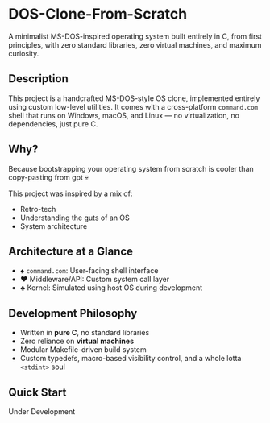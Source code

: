 # DOS-Clone-From-Scratch

A minimalist MS-DOS-inspired operating system built entirely in C, from first principles, with zero standard libraries, zero virtual machines, and maximum curiosity.

##  Description

This project is a handcrafted MS-DOS-style OS clone, implemented entirely using custom low-level utilities. It comes with a cross-platform `command.com` shell that runs on Windows, macOS, and Linux — no virtualization, no dependencies, just pure C.

##  Why?

Because bootstrapping your operating system from scratch is cooler than copy-pasting from gpt 💀

This project was inspired by a mix of:
- Retro-tech 
- Understanding the guts of an OS
- System architecture 

## Architecture at a Glance

- ♠ `command.com`: User-facing shell interface
- ❤ Middleware/API: Custom system call layer
- ♣ Kernel: Simulated using host OS during development

##  Development Philosophy

- Written in **pure C**, no standard libraries
- Zero reliance on **virtual machines**
- Modular Makefile-driven build system
- Custom typedefs, macro-based visibility control, and a whole lotta `<stdint>` soul

## Quick Start

Under Development
